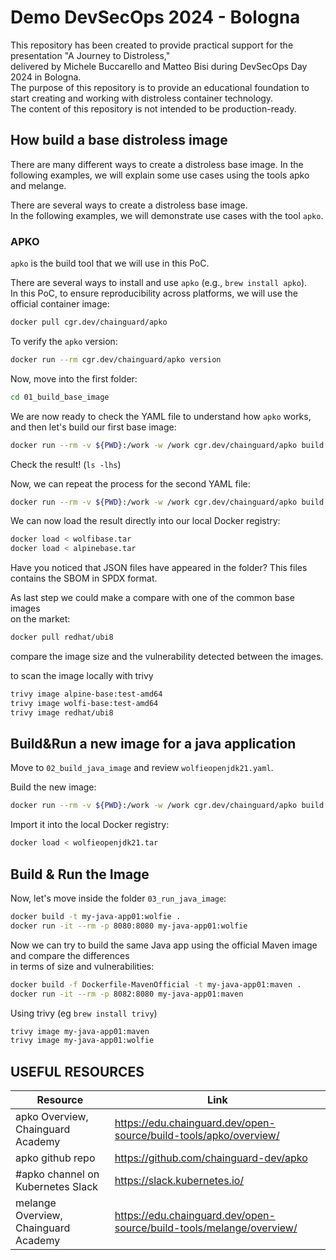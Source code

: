 # Demo DevSecOps 2024 - Bologna

This repository has been created to provide practical support for the presentation "A Journey to Distroless,"  
delivered by Michele Buccarello and Matteo Bisi during DevSecOps Day 2024 in Bologna.  
The purpose of this repository is to provide an educational foundation to start creating and working with distroless container technology.  
The content of this repository is not intended to be production-ready.  

## How build a base distroless image

There are many different ways to create a distroless base image. 
In the following examples, we will explain some use cases using the tools apko and melange. 

There are several ways to create a distroless base image.  
In the following examples, we will demonstrate use cases with the tool `apko`.  


### APKO

`apko` is the build tool that we will use in this PoC.

There are several ways to install and use `apko` (e.g., `brew install apko`).  
In this PoC, to ensure reproducibility across platforms, we will use the official container image:  

```bash
docker pull cgr.dev/chainguard/apko
```

To verify the `apko` version:

```bash
docker run --rm cgr.dev/chainguard/apko version
```

Now, move into the first folder:
```bash
cd 01_build_base_image
```
We are now ready to check the YAML file to understand how `apko` works, and then let's build our first base image:

```bash
docker run --rm -v ${PWD}:/work -w /work cgr.dev/chainguard/apko build wolfibase.yaml wolfi-base:test wolfibase.tar
```

Check the result!  (`ls -lhs`)

Now, we can repeat the process for the second YAML file: 
```bash
docker run --rm -v ${PWD}:/work -w /work cgr.dev/chainguard/apko build alpinebase.yaml alpine-base:test alpinebase.tar
```

We can now load the result directly into our local Docker registry: 
```bash
docker load < wolfibase.tar
docker load < alpinebase.tar
```
Have you noticed that JSON files have appeared in the folder? This files contains the SBOM in SPDX format. 

As last step we could make a compare with one of the common base images  
on the market: 
```bash
docker pull redhat/ubi8
```

compare the image size and the vulnerability detected between the images.

to scan the image locally with trivy 
```bash
trivy image alpine-base:test-amd64
trivy image wolfi-base:test-amd64
trivy image redhat/ubi8
```
## Build&Run a new image for a java application

Move to `02_build_java_image` and review `wolfieopenjdk21.yaml`.

Build the new image:  

```bash
docker run --rm -v ${PWD}:/work -w /work cgr.dev/chainguard/apko build wolfieopenjdk21.yaml wolfiopenjdk21-base:test wolfieopenjdk21.tar
```

Import it into the local Docker registry:

```bash
docker load < wolfieopenjdk21.tar
```

## Build & Run the Image

Now, let's move inside the folder `03_run_java_image`:
```bash
docker build -t my-java-app01:wolfie .
docker run -it --rm -p 8080:8080 my-java-app01:wolfie
```

Now we can try to build the same Java app using the official Maven image and compare the differences  
in terms of size and vulnerabilities:

```bash
docker build -f Dockerfile-MavenOfficial -t my-java-app01:maven .
docker run -it --rm -p 8082:8080 my-java-app01:maven
```

Using trivy (eg `brew install trivy`)
```bash
trivy image my-java-app01:maven
trivy image my-java-app01:wolfie
```

## USEFUL RESOURCES

| Resource  | Link |
|----------|----------|
| apko Overview, Chainguard Academy | https://edu.chainguard.dev/open-source/build-tools/apko/overview/ |
| apko github repo  | https://github.com/chainguard-dev/apko |
| #apko channel on Kubernetes Slack | https://slack.kubernetes.io/ | 
| melange Overview, Chainguard Academy | https://edu.chainguard.dev/open-source/build-tools/melange/overview/ |